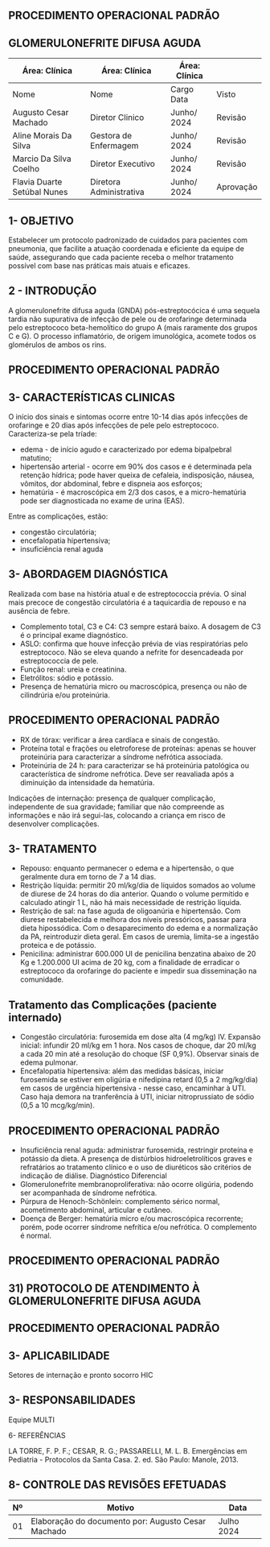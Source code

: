 <!-- image -->

## PROCEDIMENTO OPERACIONAL PADRÃO

## GLOMERULONEFRITE DIFUSA AGUDA

| Área: Clínica               | Área: Clínica           | Área: Clínica   |           |
|-----------------------------|-------------------------|-----------------|-----------|
| Nome                        | Nome                    | Cargo Data      | Visto     |
| Augusto Cesar Machado       | Diretor Clinico         | Junho/ 2024     | Revisão   |
| Aline Morais Da Silva       | Gestora de Enfermagem   | Junho/ 2024     | Revisão   |
| Marcio Da Silva Coelho      | Diretor Executivo       | Junho/ 2024     | Revisão   |
| Flavia Duarte Setúbal Nunes | Diretora Administrativa | Junho/ 2024     | Aprovação |

## 1- OBJETIVO

Estabelecer um protocolo padronizado de cuidados para pacientes com pneumonia,  que  facilite  a  atuação  coordenada  e  eficiente  da  equipe  de  saúde, assegurando que cada paciente receba o melhor tratamento possível com base nas práticas mais atuais e eficazes.

## 2 - INTRODUÇÃO

A glomerulonefrite difusa aguda (GNDA) pós-estreptocócica é uma sequela tardia não supurativa de infecção de pele ou de orofaringe determinada pelo estreptococo beta-hemolítico do grupo A (mais raramente dos grupos C e G). O processo inflamatório, de origem imunológica, acomete todos os glomérulos de ambos os rins.

<!-- image -->

## PROCEDIMENTO OPERACIONAL PADRÃO

## 3- CARACTERÍSTICAS CLINICAS

O início dos sinais e sintomas ocorre entre 10-14 dias após infecções de orofaringe e 20 dias após infecções de pele pelo estreptococo. Caracteriza-se pela tríade:

- edema - de início agudo e caracterizado por edema bipalpebral matutino;
- hipertensão arterial - ocorre em 90% dos casos e é determinada pela retenção hídrica; pode haver queixa de cefaleia, indisposição, náusea, vômitos, dor abdominal, febre e dispneia aos esforços;
- hematúria - é macroscópica em 2/3 dos casos, e a micro-hematúria pode ser diagnosticada no exame de urina (EAS).

Entre as complicações, estão:

- congestão circulatória;
- encefalopatia hipertensiva;
- insuficiência renal aguda

## 3- ABORDAGEM DIAGNÓSTICA

Realizada com base na história atual e de estreptococcia prévia. O sinal mais precoce de congestão circulatória é a taquicardia de repouso e na ausência de febre.

- Complemento total, C3 e C4: C3 sempre estará baixo. A dosagem de C3 é o principal exame diagnóstico.
- ASLO: confirma que houve infecção prévia de vias respiratórias pelo estreptococo. Não se eleva quando a nefrite for desencadeada por estreptococcia de pele.
- Função renal: ureia e creatinina.
- Eletrólitos: sódio e potássio.
- Presença de hematúria micro ou macroscópica, presença ou não de cilindrúria e/ou proteinúria.

<!-- image -->

## PROCEDIMENTO OPERACIONAL PADRÃO

- RX de tórax: verificar a área cardíaca e sinais de congestão.
- Proteína total e frações ou eletroforese de proteínas: apenas se houver proteinúria para caracterizar a síndrome nefrótica associada.
- Proteinúria de 24 h: para caracterizar se há proteinúria patológica ou característica de síndrome nefrótica. Deve ser reavaliada após a diminuição da intensidade da hematúria.

Indicações de internação: presença de qualquer complicação, independente de sua gravidade; familiar que não compreende as informações e não irá segui-las, colocando a criança em risco de desenvolver complicações.

## 3- TRATAMENTO

- Repouso: enquanto permanecer o edema e a hipertensão, o que geralmente dura em torno de 7 a 14 dias.
- Restrição líquida: permitir 20 ml/kg/dia de líquidos somados ao volume de diurese de 24 horas do dia anterior. Quando o volume permitido e calculado atingir 1 L, não há mais necessidade de restrição líquida.
- Restrição de sal: na fase aguda de oligoanúria e hipertensão. Com diurese restabelecida e melhora dos níveis pressóricos, passar para dieta hipossódica. Com o desaparecimento do edema e a normalização da PA, reintroduzir dieta geral. Em casos de uremia, limita-se a ingestão proteica e de potássio.
- Penicilina: administrar 600.000 UI de penicilina benzatina abaixo de 20 Kg e 1.200.000 UI acima de 20 kg, com a finalidade de erradicar o estreptococo da orofaringe do paciente e impedir sua disseminação na comunidade.

## Tratamento das Complicações (paciente internado)

- Congestão circulatória: furosemida em dose alta (4 mg/kg) IV. Expansão inicial: infundir 20 ml/kg em 1 hora. Nos casos de choque, dar 20 ml/kg a cada 20 min até a resolução do choque (SF 0,9%). Observar sinais de edema pulmonar.
- Encefalopatia hipertensiva: além das medidas básicas, iniciar furosemida se estiver em oligúria e nifedipina retard (0,5 a 2 mg/kg/dia) em casos de urgência hipertensiva - nesse caso, encaminhar à UTI. Caso haja demora na tranferência à UTI, iniciar nitroprussiato de sódio (0,5 a 10 mcg/kg/min).

<!-- image -->

## PROCEDIMENTO OPERACIONAL PADRÃO

- Insuficiência renal aguda: administrar furosemida, restringir proteína e potássio da dieta. A presença de distúrbios hidroeletrolíticos graves e refratários ao tratamento clínico e o uso de diuréticos são critérios de indicação de diálise. Diagnóstico Diferencial
- Glomerulonefrite membranoproliferativa: não ocorre oligúria, podendo ser acompanhada de síndrome nefrótica.
- Púrpura de Henoch-Schönlein: complemento sérico normal, acometimento abdominal, articular e cutâneo.
- Doença de Berger: hematúria micro e/ou macroscópica recorrente; porém, pode ocorrer síndrome nefrítica e/ou nefrótica. O complemento é normal.

<!-- image -->

## PROCEDIMENTO OPERACIONAL PADRÃO

## 31) PROTOCOLO DE ATENDIMENTO À GLOMERULONEFRITE DIFUSA AGUDA

<!-- image -->

<!-- image -->

## PROCEDIMENTO OPERACIONAL PADRÃO

## 3- APLICABILIDADE

Setores de internação e pronto socorro HIC

## 3- RESPONSABILIDADES

Equipe MULTI

6- REFERÊNCIAS

LA TORRE, F. P. F.; CESAR, R. G.; PASSARELLI, M. L. B. Emergências em Pediatria - Protocolos da Santa Casa. 2. ed. São Paulo: Manole, 2013.

## 8- CONTROLE DAS REVISÕES EFETUADAS

|   Nº | Motivo                                             | Data       |
|------|----------------------------------------------------|------------|
|   01 | Elaboração do documento por: Augusto Cesar Machado | Julho 2024 |